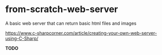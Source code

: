 # from-scratch-web-server
A basic web server that can return basic html files and images

https://www.c-sharpcorner.com/article/creating-your-own-web-server-using-C-Sharp/

**TODO**
